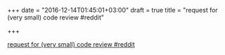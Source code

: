 +++
date = "2016-12-14T01:45:01+03:00"
draft = true
title = "request for (very small) code review  #reddit"

+++

<p><a href="https://t.co/4Y5380dNWm">request for (very small) code review  #reddit</a></p>
